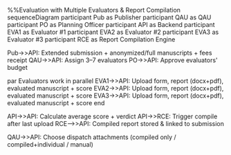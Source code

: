 %%Evaluation with Multiple Evaluators & Report Compilation
sequenceDiagram
  participant Pub as Publisher
  participant QAU as QAU
  participant PO as Planning Officer
  participant API as Backend
  participant EVA1 as Evaluator #1
  participant EVA2 as Evaluator #2
  participant EVA3 as Evaluator #3
  participant RCE as Report Compilation Engine

  Pub->>API: Extended submission + anonymized/full manuscripts + fees receipt
  QAU->>API: Assign 3–7 evaluators
  PO->>API: Approve evaluators' budget

  par Evaluators work in parallel
    EVA1->>API: Upload form, report (docx+pdf), evaluated manuscript + score
    EVA2->>API: Upload form, report (docx+pdf), evaluated manuscript + score
    EVA3->>API: Upload form, report (docx+pdf), evaluated manuscript + score
  end

  API->>API: Calculate average score + verdict
  API->>RCE: Trigger compile after last upload
  RCE-->>API: Compiled report stored & linked to submission

  QAU->>API: Choose dispatch attachments (compiled only / compiled+individual / manual)
